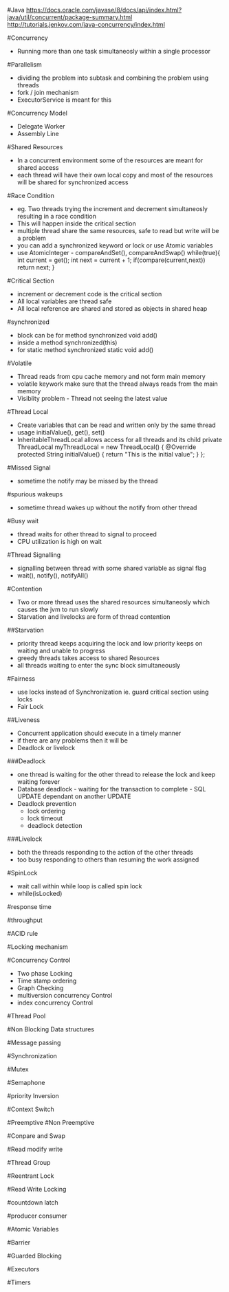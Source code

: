 #Java
https://docs.oracle.com/javase/8/docs/api/index.html?java/util/concurrent/package-summary.html
http://tutorials.jenkov.com/java-concurrency/index.html

#Concurrency
* Running more than one task simultaneosly within a single processor

#Parallelism
* dividing the problem into subtask and combining the problem using threads
* fork / join mechanism
* ExecutorService is meant for this

#Concurrency Model
* Delegate Worker
* Assembly Line

#Shared Resources
* In a concurrent environment some of the resources are meant for shared access
* each thread will have their own local copy and most of the resources will be shared for synchronized access

#Race Condition
* eg. Two threads trying the increment and decrement simultaneosly resulting in a race condition
* This will happen inside the critical section
* multiple thread share the same resources, safe to read but write will be a problem
* you can add a synchronized keyword or lock or use Atomic variables
* use AtomicInteger - compareAndSet(), compareAndSwap()
    while(true){
      int current = get();
      int next = current + 1;
      if(compare(current,next))
        return next;
    }

#Critical Section
* increment or decrement code is the critical section
* All local variables are thread safe
* All local reference are shared and stored as objects in shared heap

#synchronized
* block can be for method synchronized void add()
* inside a method synchronized(this)
* for static method synchronized static void add()

#Volatile
* Thread reads from cpu cache memory and not form main memory
* volatile keywork make sure that the thread always reads from the main memory
* Visiblity problem - Thread not seeing the latest value

#Thread Local
* Create variables that can be read and written only by the same thread
* usage initialValue(), get(), set()
* InheritableThreadLocal allows access for all threads and its child
private ThreadLocal myThreadLocal = new ThreadLocal<String>() {
    @Override protected String initialValue() {
        return "This is the initial value";
    }
};

#Missed Signal
* sometime the notify may be missed by the thread

#spurious wakeups
* sometime thread wakes up without the notify from other thread

#Busy wait
* thread waits for other thread to signal to proceed
* CPU utilization is high on wait

#Thread Signalling
* signalling between thread with some shared variable as signal flag
* wait(), notify(), notifyAll()

#Contention
* Two or more thread uses the shared resources simultaneosly which causes the jvm to run slowly
* Starvation and livelocks are form of thread contention

##Starvation
* priority thread keeps acquiring the lock and low priority keeps on waiting and unable to progress
* greedy threads takes access to shared Resources
* all threads waiting to enter the sync block simultaneously

#Fairness
* use locks instead of Synchronization ie. guard critical section using locks
* Fair Lock

##Liveness
* Concurrent application should execute in a timely manner
* if there are any problems then it will be
* Deadlock or livelock

###Deadlock
* one thread is waiting for the other thread to release the lock and keep waiting forever
* Database deadlock - waiting for the transaction to complete - SQL UPDATE dependant on another UPDATE
* Deadlock prevention
  * lock ordering
  * lock timeout
  * deadlock detection

###Livelock
* both the threads responding to the action of the other threads
* too busy responding to others than resuming the work assigned

#SpinLock
* wait call within while loop is called spin lock
* while(isLocked)

#response time

#throughput

#ACID rule

#Locking mechanism

#Concurrency Control
* Two phase Locking
* Time stamp ordering
* Graph Checking
* multiversion concurrency Control
* index concurrency Control

#Thread Pool



#Non Blocking Data structures

#Message passing

#Synchronization

#Mutex

#Semaphone

#priority Inversion

#Context Switch

#Preemptive
#Non Preemptive





#Conpare and Swap

#Read modify write

#Thread Group

#Reentrant Lock

#Read Write Locking

#countdown latch

#producer consumer

#Atomic Variables

#Barrier

#Guarded Blocking


#Executors

#Timers
